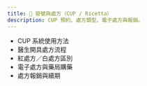 ```yaml
---
title: 💊 掛號與處方（CUP / Ricetta）
description: CUP 預約、處方類型、電子處方與報銷。
---
```


- CUP 系統使用方法
- 醫生開具處方流程
- 紅處方／白處方區別
- 電子處方與藥局購藥
- 處方報銷與續期
